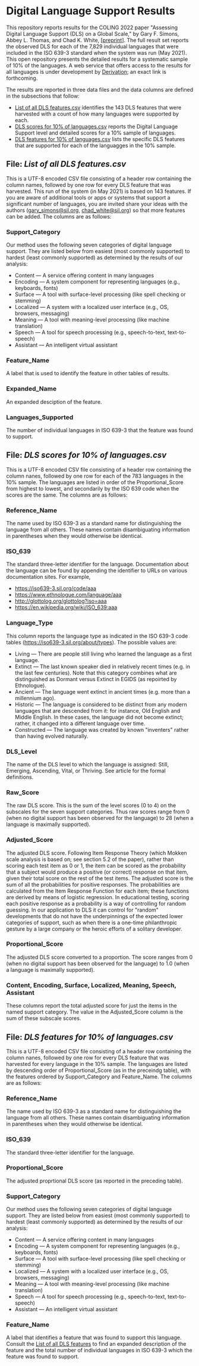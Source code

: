 # Digital Language Support Results

This repository reports results for the COLING 2022 paper 
"Assessing Digital Language Support (DLS) on a Global Scale," 
by Gary F. Simons, Abbey L. Thomas, and Chad K. White, 
[[preprint](https://arxiv.org/abs/2209.13515)]. The full result set reports the observed 
DLS for each of the 7,829 individual languages that were included in the
ISO 639-3 standard when the system was run (May 2021). 
This open repository presents the detailed
results for a systematic sample of 10% of the languages. 
A web service that offers access to the results for all languages
is under development by [Derivation](http://www.derivation.co); an
exact link is forthcoming.

The results are reported in three data files and the data columns
are defined in the subsections that follow:

* [List of all DLS features.csv](https://github.com/sil-ai/dls-results/blob/main/List%20of%20all%20DLS%20features.csv)
identifies the 143 DLS features that were harvested
with a count of how many languages were supported by each.
* [DLS scores for 10% of languages.csv](https://github.com/sil-ai/dls-results/blob/main/DLS%20scores%20for%2010%25%20of%20languages.csv) reports
the Digital Language Support level and detailed scores
for a 10% sample of languages.
* [DLS features for 10% of languages.csv](https://github.com/sil-ai/dls-results/blob/main/DLS%20features%20for%2010%25%20of%20languages.csv)
lists the specific DLS features that are supported for each of the
languagges in the 10% sample.


## File: *List of all DLS features.csv*

This is a UTF-8 encoded CSV file consisting of a header row 
containing the column names, followed by one row for every
DLS feature that was harvested. 
This run of the system
(in May 2021) is based on 143 features. If you are aware of additional
tools or apps or systems that support a significant number of languages,
you are invited share your ideas with the authors (gary_simons@sil.org, chad_white@sil.org) so that more features
can be added.
The columns are as follows:

### Support_Category

Our method uses the following seven categories
of digital language support. They are listed below from easiest (most
commonly supported) to hardest (least commonly
supported) as determined by the results of our analysis:

* Content &mdash; A service offering content in many languages
* Encoding &mdash; A system component for representing languages (e.g., keyboards, fonts)
* Surface &mdash; A tool with surface-level processing (like spell checking or stemming)
* Localized &mdash; A system with a localized user interface (e.g., OS, browsers, messaging)
* Meaning &mdash; A tool with meaning-level processing (like machine translation)
* Speech &mdash; A tool for speech processing (e.g., speech-to-text, text-to-speech)
* Assistant &mdash; An intelligent virtual assistant

### Feature_Name

A label that is used to identify the feature 
in other tables of results.

### Expanded_Name

An expanded desciption of the feature.

### Languages_Supported

The number of individual languages in ISO 639-3 that
the feature was found to support.


## File: *DLS scores for 10% of languages.csv*

This is a UTF-8 encoded CSV file consisting of a header row 
containing the column nanes, followed by one row for each of the 783
languages in the 10% sample.
 The languages are listed in order
of the Proportional_Score from highest to lowest, and 
secondarily by the ISO 639 code when the scores are the same.
The columns are as follows:

### Reference_Name

The name used by ISO 639-3 as a standard name for distinguishing 
the language from all others. These names contain 
disambiguating information in parentheses when they would 
otherwise be identical.

### ISO_639

The standard three-letter identifier for the language. Documentation
about the language can be found by appending the identifier
to URLs on various documentation sites. For example,

* https://iso639-3.sil.org/code/aaa
* https://www.ethnologue.com/language/aaa
* http://glottolog.org/glottolog?iso=aaa
* https://en.wikipedia.org/wiki/ISO_639:aaa

### Language_Type

This column reports the language type as indicated in the
ISO 639-3 code tables (https://iso639-3.sil.org/about/types). The
possible values are:

* Living &mdash; There are people still living who learned the language as a first language. 
* Extinct &mdash; The last known speaker died in relatively recent times
(e.g. in the last few centuries). Note that this category combines
what are distinguished as Dormant versus Extinct in EGIDS (as repoirted
by Ethnologue).
* Ancient &mdash; The language went extinct in ancient times (e.g. more than a millennium ago). 
* Historic &mdash; The language is considered to be distinct from any modern languages that are descended from it: for instance, Old English and Middle English. In these cases, the language did not become extinct; rather, it changed into a different language over time.
* Constructed &mdash; The language was created by known "inventers" rather
than having evolved naturally.

### DLS_Level

The name of the DLS level to which the language is assigned: Still,
Emerging, Ascending, Vital, or Thriving. See article for the formal
definitions.

### Raw_Score

The raw DLS score. This is the sum of the level scores (0 to 4)
on the subscales for the seven support categories.
Thus raw scores range from 0 (when no digital support has been
observed for the language)
to 28 (when a language is maximally supported).

### Adjusted_Score

The adjusted DLS score. Following Item Response Theory (which
Mokken scale analysis is based on; see section 5.2 of the paper),
rather than scoring each test item as 0 or 1, the item can be scored 
as the probability that a subject would produce a positive
(or correct) response on that item, given their total
score on the rest of the test items. The adjusted score is the sum of 
all the probabilities for positive responses.
The probabilities are calculated from 
the Item Response Function for each item; these functions are derived by means of 
logistic regression. In educational testing, scoring each positive response
as a probability is a way of controlling for random guessing. In our 
application to DLS it can control for "random" developments that do not
have the underpinnings of the expected lower categories of support, such as
when there is a one-time philanthropic gesture by a
large company or the heroic efforts of a solitary developer.

### Proportional_Score

The adjusted DLS score converted to a proportion.
The score ranges from 0 (when no digital support has been
observed for the language)
to 1.0 (when a language is maximally supported).

### Content, Encoding, Surface, Localized, Meaning, Speech, Assistant

These columns report the total adjusted score for just 
the items in the named support category. The value in the 
Adjusted_Score column is
the sum of these subscale scores. 

## File: *DLS features for 10% of languages.csv*

This is a UTF-8 encoded CSV file consisting of a header row 
containing the column nanes, followed by one row for every
DLS feature that was harvested for every language
in the 10% sample.
The languages are listed by descending order of Proportional_Score
(as in the preceindg table), with the features ordered by
Support_Category and Feature_Name.
The columns are as follows:

### Reference_Name

The name used by ISO 639-3 as a standard name for distinguishing 
the language from all others. These names contain 
disambiguating information in parentheses when they would 
otherwise be identical.

### ISO_639

The standard three-letter identifier for the language. 

### Proportional_Score

The adjusted proprtional DLS score (as reported in the preceding table).

### Support_Category

Our method uses the following seven categories
of digital language support. They are listed below from easiest (most
commonly supported) to hardest (least commonly
supported) as determined by the results of our analysis:

* Content &mdash; A service offering content in many languages
* Encoding &mdash; A system component for representing languages (e.g., keyboards, fonts)
* Surface &mdash; A tool with surface-level processing (like spell checking or stemming)
* Localized &mdash; A system with a localized user interface (e.g., OS, browsers, messaging)
* Meaning &mdash; A tool with meaning-level processing (like machine translation)
* Speech &mdash; A tool for speech processing (e.g., speech-to-text, text-to-speech)
* Assistant &mdash; An intelligent virtual assistant

### Feature_Name

A label that identifies a feature that was found to support this language. Consult
the [List of all DLS features](https://github.com/sil-ai/dls-results/blob/main/Results%20for%20all%20languages/List%20of%20all%20DLS%20features.csv) 
to find an expanded description of the feature and the
total number of individual languages in ISO 639-3 which
the feature was found to support.

